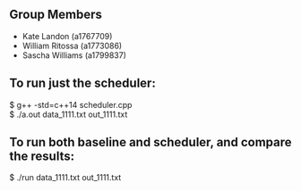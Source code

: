 ## Group Members
 - Kate Landon (a1767709)
 - William Ritossa (a1773086)
 - Sascha Williams (a1799837)


## To run just the scheduler:
$ g++ -std=c++14 scheduler.cpp \
$ ./a.out data_1111.txt out_1111.txt

## To run both baseline and scheduler, and compare the results:
$ ./run data_1111.txt out_1111.txt 